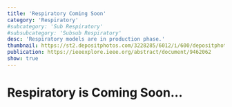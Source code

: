 ```yaml
---
title: 'Respiratory Coming Soon'
category: 'Respiratory'
#subcategory: 'Sub Respiratory'
#subsubcategory: 'Subsub Respiratory'
desc: 'Respiratory models are in production phase.'
thumbnail: https://st2.depositphotos.com/3228285/6012/i/600/depositphotos_60123897-stock-photo-clean-and-healthy-lungs.jpg
publication: https://ieeexplore.ieee.org/abstract/document/9462062
show: true
---
```


# Respiratory is Coming Soon...
